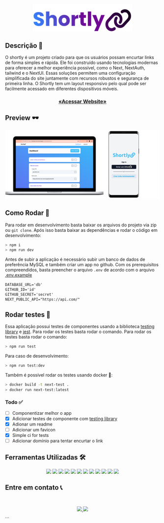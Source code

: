 <h3 align="center">

<img src="./assets/shortly-logo.svg" width="325px" />

</h3>

## Descrição 📕

O shortly é um projeto criado para que os usuários possam encurtar links de forma simples e rápida. Ele foi construído usando tecnologias modernas para oferecer a melhor experiência possível, como o Next, NextAuth, tailwind e o NextUI. Essas soluções permitem uma configuração simplificada do site juntamente com recursos robustos e segurança de primeira linha. O Shortly tem um layout responsivo pelo qual pode ser facilmente acessado em diferentes dispositivos móveis.

<h3 align="center">

<a href="https://shortly-com.vercel.app/" />

«Acessar Website»

</a>

</h3>

## Preview 🕶️

<p align="center">

<img src="./assets/shortly-mockup.png" />

</p>

## Como Rodar 🚀

Para rodar em desenvolvimento basta baixar os arquivos do projeto via zip ou `git clone`. Após isso basta baixar as dependências e rodar o código em desenvolvimento:

```bash
> npm i
> npm run dev
```

Antes de subir a aplicação é necessário subir um banco de dados de preferência MySQL e também criar um app no github. Com os prerequisitos compreendidos, basta preencher o arquivo `.env` de acordo com o arquivo [.env.example](./.env.example)

```.env
DATABASE_URL='db'
GITHUB_ID='id'
GITHUB_SECRET='secret'
NEXT_PUBLIC_API="https://api.com/"
```

## Rodar testes 🧪

Essa aplicação possui testes de componentes usando a biblioteca [testing library](https://testing-library.com/) e [jest](https://jestjs.io/pt-BR/). Para rodar os testes basta rodar o comando. Para rodar os testes basta rodar o comando:

```bash
> npm run test
```

Para caso de desenvolvimento:

```bash
> npm run test:dev
```

Também é possível rodar os testes usando docker 🐋:

```bash
> docker build -t next-test .
> docker run next-test:latest
```

### Todo ✅

-   [ ] Componentizar melhor o app
-   [x] Adicionar testes de componente com [testing library](https://testing-library.com/)
-   [x] Adionar um readme
-   [ ] Adicionar um favicon
-   [x] Simple ci for tests
-   [ ] Adicionar domínio para tentar encurtar o link

## Ferramentas Utilizadas 🛠️

<p align="center">
    <img src="https://img.shields.io/badge/next.js-000000?style=for-the-badge&logo=nextdotjs&logoColor=white" />
    <img src="https://img.shields.io/badge/React-20232A?style=for-the-badge&logo=react&logoColor=61DAFB" />
    <img src="https://img.shields.io/badge/Prisma-3982CE?style=for-the-badge&logo=Prisma&logoColor=white">
    <img src="https://img.shields.io/badge/typescript-%23007ACC.svg?style=for-the-badge&logo=typescript&logoColor=white" />
    <img src="https://img.shields.io/badge/Git-E34F26?style=for-the-badge&logo=git&logoColor=white" />
    <img src="https://img.shields.io/badge/vercel-%23000000.svg?style=for-the-badge&logo=vercel&logoColor=white" />
    <img src="https://img.shields.io/badge/GitHub-100000?style=for-the-badge&logo=github&logoColor=white" />
    <img src="https://img.shields.io/badge/Tailwind_CSS-38B2AC?style=for-the-badge&logo=tailwind-css&logoColor=white" />
    <img src="https://img.shields.io/badge/planet%20scale-090020?style=for-the-badge&logo=stellar&logoColor=white" />
    <img src="https://img.shields.io/badge/MySQL-005C84?style=for-the-badge&logo=mysql&logoColor=white" />
    <img src="https://img.shields.io/badge/Jest-C21325?style=for-the-badge&logo=jest&logoColor=white" />
    <img src="https://img.shields.io/badge/Docker-2CA5E0?style=for-the-badge&logo=docker&logoColor=white" />

</p>

## Entre em contato 📞

<br>

<p align="center">
<a href="https://www.linkedin.com/in/luis-felipe-vanin-martins-5a5b38215">
<img src="https://img.shields.io/badge/-LinkedIn-black.svg?style=for-the-badge&logo=linkedin&colorB=blue">
</a>
<a href="mailto:luisfvanin2@gmail.com">
<img src="https://img.shields.io/badge/Gmail:%20luisfvanin2@gmail.com-D14836?style=for-the-badge&logo=gmail&logoColor=white">
</a>
</p>
```
